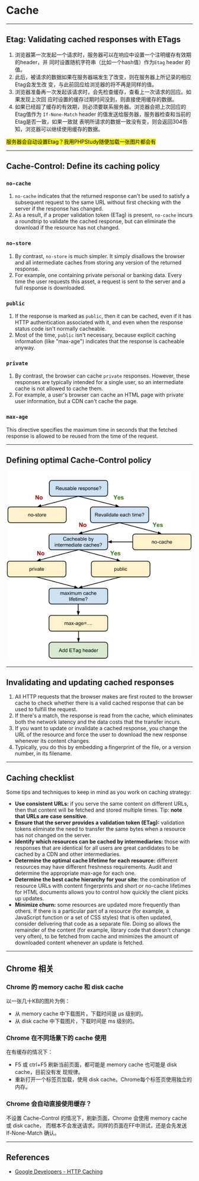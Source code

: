 # Cache

***
## **Etag**:  Validating cached responses with ETags
1. 浏览器第一次发起一个请求时，服务器可以在响应中设置一个注明缓存有效期的header，并
同时设置随机字符串（比如一个hash值）作为`Etag` header 的值。
2. 此后，被请求的数据如果在服务器端发生了改变，则在服务器上所记录的相应Etag会发生改
变，与此前回应给浏览器的将不再是同样的值。
3. 浏览器准备再一次发起该请求时，会先检查缓存，查看上一次请求的回应。如果发现上次回
应时设置的缓存过期时间没到，则直接使用缓存的数据。
4. 如果已经超了缓存的有效期，则必须要联系服务器。浏览器会把上次回应的Etag值作为
`If-None-Match` header 的值发送给服务器，服务器检查和当前的Etag是否一致，如果一致就
表明所请求的数据一致没有变，则会返回304告知，浏览器可以继续使用缓存的数据。

<mark>服务器会自动设置Etag？我用PHPStudy随便加载一张图片都会有</mark>


***
## **Cache-Control**: Define its caching policy
### `no-cache`
1. `no-cache` indicates that the returned response can't be used to satisfy a
subsequent request to the same URL without first checking with the server if the
response has changed.  
2. As a result, if a proper validation token (ETag) is present,
`no-cache` incurs a roundtrip to validate the cached response, but can eliminate
the download if the resource has not changed.

### `no-store`
1. By contrast, `no-store` is much simpler. It simply disallows the browser and
all intermediate caches from storing any version of the returned response.  
2. For example, one containing private personal or banking data. Every time the
user requests this asset, a request is sent to the server and a full response is
downloaded.

### `public`
1. If the response is marked as `public`, then it can be cached, even if it has
HTTP authentication associated with it, and even when the response status code
isn't normally cacheable.
2. Most of the time, `public` isn't necessary, because explicit caching
information (like "max-age") indicates that the response is cacheable anyway.

### `private`
1. By contrast, the browser can cache `private` responses. However, these
responses are typically intended for a single user, so an intermediate cache is
not allowed to cache them.
2. For example, a user's browser can cache an HTML page with private user
information, but a CDN can't cache the page.

### `max-age`
This directive specifies the maximum time in seconds that the fetched response
is allowed to be reused from the time of the request.

***
## Defining optimal Cache-Control policy
![http-cache-decision-tree](http-cache-decision-tree.png)


***
## Invalidating and updating cached responses
1. All HTTP requests that the browser makes are first routed to the browser
cache to check whether there is a valid cached response that can be used to
fulfill the request.
2. If there's a match, the response is read from the cache, which eliminates
both the network latency and the data costs that the transfer incurs.
3. If you want to update or invalidate a cached response, you change the URL of
the resource and force the user to download the new response whenever its
content changes.
4. Typically, you do this by embedding a fingerprint of the file, or a version
number, in its filename.


***
## Caching checklist
Some tips and techniques to keep in mind as you work on caching strategy:
* **Use consistent URLs:** if you serve the same content on different URLs, then
that content will be fetched and stored multiple times. Tip: **note that URLs are
case sensitive**.
* **Ensure that the server provides a validation token (ETag):** validation
tokens eliminate the need to transfer the same bytes when a resource has not
changed on the server.
* **Identify which resources can be cached by intermediaries:** those with
responses that are identical for all users are great candidates to be cached by
a CDN and other intermediaries.
* **Determine the optimal cache lifetime for each resource:** different
resources may have different freshness requirements. Audit and determine the
appropriate max-age for each one.
* **Determine the best cache hierarchy for your site:** the combination of
resource URLs with content fingerprints and short or no-cache lifetimes for HTML
documents allows you to control how quickly the client picks up updates.
* **Minimize churn:** some resources are updated more frequently than others. If
there is a particular part of a resource (for example, a JavaScript function or
a set of CSS styles) that is often updated, consider delivering that code as a
separate file. Doing so allows the remainder of the content (for example,
library code that doesn't change very often), to be fetched from cache and
minimizes the amount of downloaded content whenever an update is fetched.


***
## Chrome 相关
### Chrome 的 memory cache 和 disk cache
以一张几十KB的图片为例：
* 从 memory cache 中下载图片，下载时间是 μs 级别的。
* 从 disk cache 中下载图片，下载时间是 ms 级别的。

### Chrome 在不同场景下的 cache 使用
在有缓存的情况下：
* F5 或 ctrl+F5 刷新当前页面，都可能是 memory cache 也可能是 disk cache，目前没有发
现规律。
* 重新打开一个标签页加载，使用 disk cache。Chrome每个标签页使用独立的内存。

### Chrome 会自动直接使用缓存？
不设置 Cache-Control 的情况下，刷新页面，Chrome 会使用 memory cache 或 disk cache，
而根本不会发送请求。同样的页面在FF中测试，还是会先发送 If-None-Match 确认。


***
## References
* [Google Developers - HTTP Caching](https://developers.google.com/web/fundamentals/performance/optimizing-content-efficiency/http-caching)
